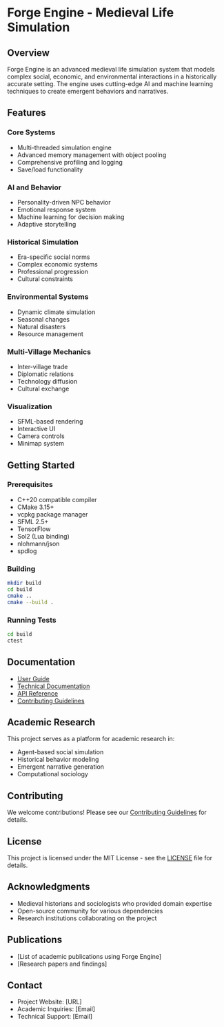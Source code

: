 # Forge Engine - Medieval Life Simulation

## Overview
Forge Engine is an advanced medieval life simulation system that models complex social, economic, and environmental interactions in a historically accurate setting. The engine uses cutting-edge AI and machine learning techniques to create emergent behaviors and narratives.

## Features

### Core Systems
- Multi-threaded simulation engine
- Advanced memory management with object pooling
- Comprehensive profiling and logging
- Save/load functionality

### AI and Behavior
- Personality-driven NPC behavior
- Emotional response system
- Machine learning for decision making
- Adaptive storytelling

### Historical Simulation
- Era-specific social norms
- Complex economic systems
- Professional progression
- Cultural constraints

### Environmental Systems
- Dynamic climate simulation
- Seasonal changes
- Natural disasters
- Resource management

### Multi-Village Mechanics
- Inter-village trade
- Diplomatic relations
- Technology diffusion
- Cultural exchange

### Visualization
- SFML-based rendering
- Interactive UI
- Camera controls
- Minimap system

## Getting Started

### Prerequisites
- C++20 compatible compiler
- CMake 3.15+
- vcpkg package manager
- SFML 2.5+
- TensorFlow
- Sol2 (Lua binding)
- nlohmann/json
- spdlog

### Building
```bash
mkdir build
cd build
cmake ..
cmake --build .
```

### Running Tests
```bash
cd build
ctest
```

## Documentation
- [User Guide](docs/user_guide.md)
- [Technical Documentation](docs/technical/README.md)
- [API Reference](docs/api/README.md)
- [Contributing Guidelines](CONTRIBUTING.md)

## Academic Research
This project serves as a platform for academic research in:
- Agent-based social simulation
- Historical behavior modeling
- Emergent narrative generation
- Computational sociology

## Contributing
We welcome contributions! Please see our [Contributing Guidelines](CONTRIBUTING.md) for details.

## License
This project is licensed under the MIT License - see the [LICENSE](LICENSE) file for details.

## Acknowledgments
- Medieval historians and sociologists who provided domain expertise
- Open-source community for various dependencies
- Research institutions collaborating on the project

## Publications
- [List of academic publications using Forge Engine]
- [Research papers and findings]

## Contact
- Project Website: [URL]
- Academic Inquiries: [Email]
- Technical Support: [Email]
